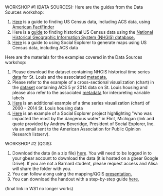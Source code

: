 WORKSHOP #1 (DATA SOURCES):
Here are the guides from the Data Sources workshop:
1.	[Here](https://github.com/barnarderc/workshops/blob/master/Spring%202016/Metropolitics%20of%20Race%20and%20Place%20(Johnson)/americanfactfinder_guide.pdf) is a guide to finding US Census data, including ACS data, using [American FactFinder](http://factfinder.census.gov/faces/nav/jsf/pages/index.xhtml)
2.	Here is a [guide](https://github.com/barnarderc/workshops/blob/master/Spring%202016/Metropolitics%20of%20Race%20and%20Place%20(Johnson)/nhgis_guide.pdf) to finding historical US Census data using the [National Historical Geographic Information System (NHGIS) database.](https://www.nhgis.org/)
3.	[Here](https://github.com/barnarderc/workshops/blob/master/Spring%202016/Metropolitics%20of%20Race%20and%20Place%20(Johnson)/socialexplorer_guide.pdf) is a guide to using Social Explorer to generate maps using US Census data, including ACS data

Here are the materials for the examples covered in the Data Sources workshop:
1.	Please download the dataset containing NHGIS historical time series [data](https://github.com/barnarderc/workshops/blob/master/Spring%202016/Metropolitics%20of%20Race%20and%20Place%20(Johnson)/nhgis0002_1970_2010racedata.xlsx) for St. Louis and the associated [metadata.](https://github.com/barnarderc/workshops/blob/master/Spring%202016/Metropolitics%20of%20Race%20and%20Place%20(Johnson)/nhgis0002_ts_1970_2010racemetadata.txt)
2.	Please refer to the example of a cross-sectional visualization (chart) in the [dataset](https://github.com/barnarderc/workshops/blob/master/Spring%202016/Metropolitics%20of%20Race%20and%20Place%20(Johnson)/stlouis_acs14housing.xlsx) containing ACS 5 yr 2014 data on St. Louis housing and please also refer to the associated [metadata](https://github.com/barnarderc/workshops/blob/master/Spring%202016/Metropolitics%20of%20Race%20and%20Place%20(Johnson)/metadata_stlouishousing.pdf) for interpreting variable labels
3.	[Here](https://github.com/barnarderc/workshops/blob/master/Spring%202016/Metropolitics%20of%20Race%20and%20Place%20(Johnson)/stlouisrent2000_2014.xlsx) is an additional example of a time series visualization (chart) of 2000 - 2014 St. Louis housing data
4.	[Here](http://www.socialexplorer.com/0421a870e6) is an example of a Social Explorer project highlighting "who was impacted the most by the dangerous water" in Flint, Michigan (link and quote provided by Andrew Beveridge, President of Social Explorer, Inc. via an email sent to the American Association for Public Opinion Research listserv).
 
WORKSHOP #2 (QGIS):
1.	 Download the data (in a zip file) [here](https://drive.google.com/a/barnard.edu/file/d/0Bw_8QD4TjcqGTDZqUXdGVHNVV3M/view?usp=sharing). You will need to be logged in to your gbear account to download the data (it is hosted on a gbear Google Drive). If you are not a Barnard student, please request access and Alisa will share the folder with you.
2.	 You can follow along using the mapping/QGIS [presentation.](https://github.com/barnarderc/workshops/blob/master/Spring%202016/Metropolitics%20of%20Race%20and%20Place%20(Johnson)/metropolitics_presentation.pdf)
3.	 You can download the handout with a step-by-step guide [here.](https://github.com/barnarderc/workshops/blob/master/Spring%202016/Metropolitics%20of%20Race%20and%20Place%20(Johnson)/guide-introductiontoqgis.pdf)


(final link in WS1 no longer works)
